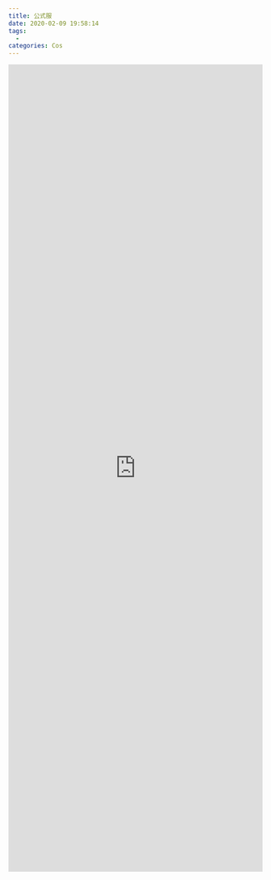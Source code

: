 ```yaml
---
title: 公式服
date: 2020-02-09 19:58:14
tags:
  -
categories: Cos
---
```


<iframe style="border: 0; width: 100%; height: 1600px;" src="https://t.bilibili.com/h5/dynamic/detail/54485753?tab=1&type=2"/>
